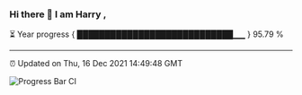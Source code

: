 ### Hi there 👋 I am Harry , 

⏳ Year progress { ████████████████████████████▁▁ } 95.79 %

---

⏰ Updated on Thu, 16 Dec 2021 14:49:48 GMT

![Progress Bar CI](https://github.com/duykhang68/duykhang68/workflows/Progress%20Bar%20CI/badge.svg)
